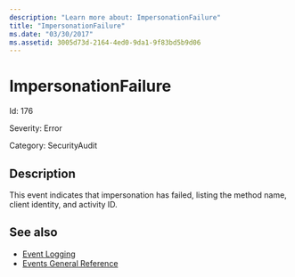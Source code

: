 ```yaml
---
description: "Learn more about: ImpersonationFailure"
title: "ImpersonationFailure"
ms.date: "03/30/2017"
ms.assetid: 3005d73d-2164-4ed0-9da1-9f83bd5b9d06
---
```

# ImpersonationFailure

Id: 176  
  
 Severity: Error  
  
 Category: SecurityAudit  
  
## Description  

 This event indicates that impersonation has failed, listing the method name, client identity, and activity ID.  
  
## See also

- [Event Logging](index.md)
- [Events General Reference](events-general-reference.md)
